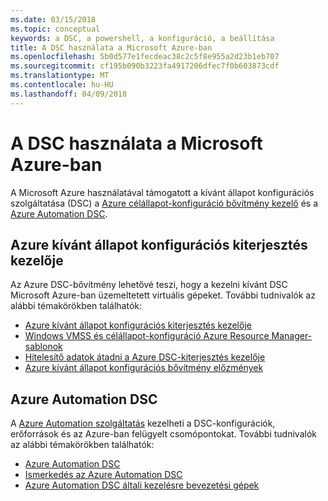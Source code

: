 ```yaml
---
ms.date: 03/15/2018
ms.topic: conceptual
keywords: a DSC, a powershell, a konfiguráció, a beállítása
title: A DSC használata a Microsoft Azure-ban
ms.openlocfilehash: 5b0d577e1fecdeac38c2c5f8e955a2d23b1eb707
ms.sourcegitcommit: cf195b090b3223fa4917206dfec7f0b603873cdf
ms.translationtype: MT
ms.contentlocale: hu-HU
ms.lasthandoff: 04/09/2018
---
```

# <a name="using-dsc-on-microsoft-azure"></a>A DSC használata a Microsoft Azure-ban

A Microsoft Azure használatával támogatott a kívánt állapot konfigurációs szolgáltatása (DSC) a [Azure célállapot-konfiguráció bővítmény kezelő](/azure/virtual-machines/virtual-machines-windows-extensions-dsc-overview) és a [Azure Automation DSC](/azure/automation/automation-dsc-overview).

## <a name="azure-desired-state-configuration-extension-handler"></a>Azure kívánt állapot konfigurációs kiterjesztés kezelője

Az Azure DSC-bővítmény lehetővé teszi, hogy a kezelni kívánt DSC Microsoft Azure-ban üzemeltetett virtuális gépeket.
További tudnivalók az alábbi témakörökben találhatók:

- [Azure kívánt állapot konfigurációs kiterjesztés kezelője](/azure/virtual-machines/virtual-machines-windows-extensions-dsc-overview)
- [Windows VMSS és célállapot-konfiguráció Azure Resource Manager-sablonok](/azure/virtual-machines/virtual-machines-windows-extensions-dsc-template)
- [Hitelesítő adatok átadni a Azure DSC-kiterjesztés kezelője](/azure/virtual-machines/virtual-machines-windows-extensions-dsc-credentials)
- [Azure kívánt állapot konfigurációs bővítmény előzmények](azureDscexthistory.md)

## <a name="azure-automation-dsc"></a>Azure Automation DSC

A [Azure Automation szolgáltatás](https://azure.microsoft.com/services/automation/) kezelheti a DSC-konfigurációk, erőforrások és az Azure-ban felügyelt csomópontokat. További tudnivalók az alábbi témakörökben találhatók:

- [Azure Automation DSC](/azure/automation/automation-dsc-overview)
- [Ismerkedés az Azure Automation DSC](/azure/automation/automation-dsc-getting-started)
- [Azure Automation DSC általi kezelésre bevezetési gépek](/azure/automation/automation-dsc-onboarding)